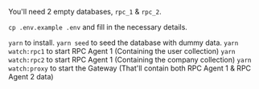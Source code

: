 You'll need 2 empty databases, `rpc_1` & `rpc_2`.

`cp .env.example .env` and fill in the necessary details.

`yarn` to install.
`yarn seed` to seed the database with dummy data.
`yarn watch:rpc1` to start RPC Agent 1 (Containing the user collection)
`yarn watch:rpc2` to start RPC Agent 1 (Containing the company collection)
`yarn watch:proxy` to start the Gateway (That'll contain both RPC Agent 1 & RPC Agent 2 data)
